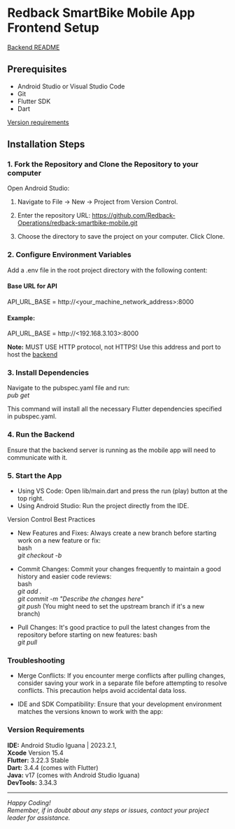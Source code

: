 # Redback SmartBike Mobile App Frontend Setup
[Backend README](../app_backend/README.md) 

## Prerequisites
- Android Studio or Visual Studio Code  
- Git  
- Flutter SDK  
- Dart  

[Version requirements](#version-requirements)

## Installation Steps
### 1. Fork the Repository and Clone the Repository to your computer

Open Android Studio:  
1. Navigate to File -> New -> Project from Version Control.
2. Enter the repository URL:
https://github.com/Redback-Operations/redback-smartbike-mobile.git  

3. Choose the directory to save the project on your computer.
Click Clone.

### 2. Configure Environment Variables
Add a .env file in the root project directory with the following content:
#### Base URL for API
API_URL_BASE = http://<your_machine_network_address>:8000
#### Example:
API_URL_BASE = http://<192.168.3.103>:8000

**Note:** MUST USE HTTP protocol, not HTTPS! Use this address and port to host the [backend](../app_backend/README.md#8-run-the-server)
 
### 3. Install Dependencies
Navigate to the pubspec.yaml file and run:  
*pub get*  

This command will install all the necessary Flutter dependencies specified in pubspec.yaml.

### 4. Run the Backend
Ensure that the backend server is running as the mobile app will need to communicate with it.

### 5. Start the App
- Using VS Code: Open lib/main.dart and press the run (play) button at the top right.  
- Using Android Studio: Run the project directly from the IDE.  

Version Control Best Practices  
- New Features and Fixes: Always create a new branch before starting work on a new feature or fix:  
bash  
*git checkout -b <name-of-fix-or-feature>*  

- Commit Changes: Commit your changes frequently to maintain a good history and easier code reviews:  
bash  
*git add .*  
*git commit -m "Describe the changes here"*  
*git push*   (You might need to set the upstream branch if it's a new branch)

- Pull Changes: It's good practice to pull the latest changes from the repository before starting on new features:
bash  
*git pull*  


### Troubleshooting
- Merge Conflicts: If you encounter merge conflicts after pulling changes, consider saving your work in a separate file before attempting to resolve conflicts. This precaution helps avoid accidental data loss.  

-  IDE and SDK Compatibility: Ensure that your development environment matches the versions known to work with the app:

### Version Requirements
**IDE:** Android Studio Iguana | 2023.2.1,  
**Xcode** Version 15.4  
**Flutter:** 3.22.3 Stable  
**Dart:** 3.4.4  (comes with Flutter)  
**Java:** v17 (comes with Android Studio Iguana)  
**DevTools:** 3.34.3  


---
*Happy Coding!*  
*Remember, if in doubt about any steps or issues, contact your project leader for assistance.*

